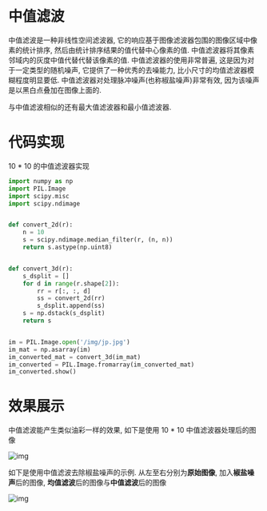 # 中值滤波

中值滤波是一种非线性空间滤波器, 它的响应基于图像滤波器包围的图像区域中像素的统计排序, 然后由统计排序结果的值代替中心像素的值. 中值滤波器将其像素邻域内的灰度中值代替代替该像素的值. 中值滤波器的使用非常普遍, 这是因为对于一定类型的随机噪声, 它提供了一种优秀的去噪能力, 比小尺寸的均值滤波器模糊程度明显要低. 中值滤波器对处理脉冲噪声(也称椒盐噪声)非常有效, 因为该噪声是以黑白点叠加在图像上面的.

与中值滤波相似的还有最大值滤波器和最小值滤波器.

# 代码实现

10 * 10 的中值滤波器实现

```py
import numpy as np
import PIL.Image
import scipy.misc
import scipy.ndimage


def convert_2d(r):
    n = 10
    s = scipy.ndimage.median_filter(r, (n, n))
    return s.astype(np.uint8)


def convert_3d(r):
    s_dsplit = []
    for d in range(r.shape[2]):
        rr = r[:, :, d]
        ss = convert_2d(rr)
        s_dsplit.append(ss)
    s = np.dstack(s_dsplit)
    return s


im = PIL.Image.open('/img/jp.jpg')
im_mat = np.asarray(im)
im_converted_mat = convert_3d(im_mat)
im_converted = PIL.Image.fromarray(im_converted_mat)
im_converted.show()
```

# 效果展示

中值滤波能产生类似油彩一样的效果, 如下是使用 10 * 10 中值滤波器处理后的图像

![img](/img/pil/spatial_filter_medium/sample1.jpg)

如下是使用中值滤波去除椒盐噪声的示例. 从左至右分别为**原始图像**, 加入**椒盐噪声**后的图像, **均值滤波**后的图像与**中值滤波**后的图像

![img](/img/pil/spatial_filter_medium/sample2.jpg)
